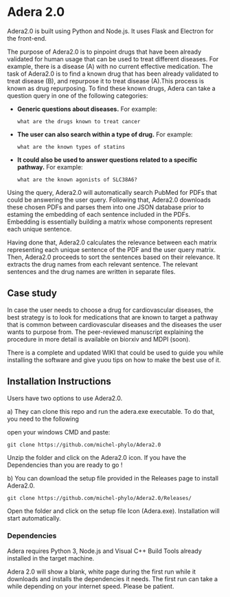 
# Adera 2.0

Adera2.0 is built using Python and Node.js. It uses Flask and Electron for the front-end.

The purpose of Adera2.0 is to pinpoint drugs that have been already validated for human usage that can be used to treat different diseases. For example, there is a disease (A) with no current effective medication. The task of Adera2.0 is to find a known drug that has been already validated to treat disease (B), and repurpose it to treat disease (A).This process is known as drug repurposing. To find these known drugs, Adera can take a question query in one of the following categories:

- **Generic questions about diseases.** For example: 
    
    `what are the drugs known to treat cancer`
- **The user can also search within a type of drug.** For example: 

    `what are the known types of statins`
- **It could also be used to answer questions related to a specific pathway.** For example: 
    
    `what are the known agonists of SLC38A6?`


Using the query, Adera2.0 will automatically search PubMed for PDFs that could be answering the user query. Following that, Adera2.0 downloads these chosen PDFs and parses them into one JSON database prior to estaming the embedding of each sentence included in the PDFs. Embedding is essentially building a matrix whose components represent each unique sentence.

Having done that, Adera2.0 calculates the relevance between each matrix representing each unique sentence of the PDF and the user query matrix. Then, Adera2.0 proceeds to sort the sentences based on their relevance. It extracts the drug names from each relevant sentence. The relevant sentences and the drug names are written in separate files.

## Case study
In case the user needs to choose a drug for cardiovascular diseases, the best strategy is to look for medications that are known to target a pathway that is common between cardiovascular diseases and the diseases the user wants to purpose from. The peer-reviewed manuscript explaining the procedure in more detail is available on biorxiv and MDPI (soon).

There is a complete and updated WIKI that could be used to guide you while installing the software and give yuou tips on how to make the best use of it.

## Installation Instructions

Users have two options to use Adera2.0.

a) They can clone this repo and run the adera.exe executable. To do that, you need to the following

open your windows CMD and paste:

`git clone https://github.com/michel-phylo/Adera2.0`

Unzip the folder and click on the Adera2.0 icon.
If you have the Dependencies than you are ready to go !

b) You can download the setup file provided in the Releases page to install Adera2.0.

`git clone https://github.com/michel-phylo/Adera2.0/Releases/`

Open the folder and click on the setup file Icon (Adera.exe). Installation will start automatically.
### Dependencies

Adera requires Python 3, Node.js and Visual C++ Build Tools already installed in the target machine. 
 



Adera 2.0 will show a blank, white page during the first run while it downloads and installs the dependencies it needs. The first run can take a while depending on your internet speed. Please be patient. 

